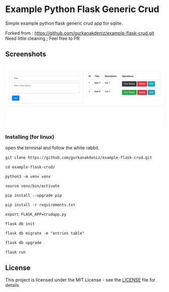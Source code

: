 

# Example Python Flask Generic Crud

 Simple example python flask generic crud app for sqlite.

Forked from : https://github.com/gurkanakdeniz/example-flask-crud.git
Need little cleaning ; Feel free to PR 

## Screenshots


![image](screenshots.png)  
 
 
### Installing (for linux)

open the terminal and follow the white rabbit.


```
git clone https://github.com/gurkanakdeniz/example-flask-crud.git
```
```
cd example-flask-crud/
```
```
python3 -m venv venv
```
```
source venv/bin/activate
```
```
pip install --upgrade pip
```
```
pip install -r requirements.txt
```
```
export FLASK_APP=crudapp.py
```
```
flask db init
```
```
flask db migrate -m "entries table"
```
```
flask db upgrade
```
```
flask run
```

## License

This project is licensed under the MIT License - see the [LICENSE](LICENSE) file for details
